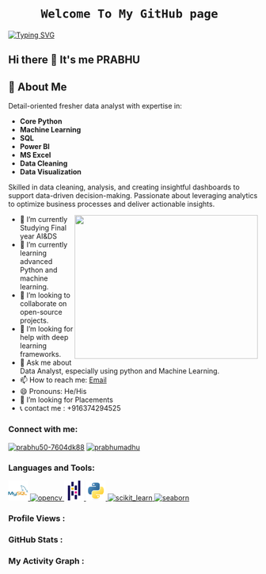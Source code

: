 <h1 align="center"><code>Welcome To My GitHub page </code></h1>

<a href="https://git.io/typing-svg"><img src="https://readme-typing-svg.herokuapp.com?font=Fira+Code&weight=500&size=24&pause=1000&color=221DF7&width=435&lines=Hello+%F0%9F%91%8B;I'm+PRABHU....;Turning+data+to+action+insights%F0%9F%93%8A;Checkout+my+Dashboards%F0%9F%93%8A+;and+check+out+my+Repo" alt="Typing SVG" /></a>


## Hi there 👋 It's me PRABHU

## 📝 About Me

Detail-oriented fresher data analyst with expertise in:
- **Core Python**
- **Machine Learning**
- **SQL**
- **Power BI**
- **MS Excel**
- **Data Cleaning**
- **Data Visualization**

Skilled in data cleaning, analysis, and creating insightful dashboards to support data-driven decision-making. Passionate about leveraging analytics to optimize business processes and deliver actionable insights.

<img align="right" width="370" height="290" src="https://user-images.githubusercontent.com/74038190/212749726-d36b8253-74bb-4509-870d-e29ed3b8ff4a.gif">  

- 🌱 I’m currently Studying Final year AI&DS
- 🌱 I’m currently learning advanced Python and machine learning.
- 👯 I’m looking to collaborate on open-source projects.
- 🤔 I’m looking for help with deep learning frameworks.
- 💬 Ask me about Data Analyst, especially using python and Machine Learning.
- 📫 How to reach me: [Email](mailto:your-prabhurpsit@gmail.com)
- 😄 Pronouns: He/His
- 🤔 I’m looking for Placements
- 📞 contact me : +916374294525

<h3 align="left">Connect with me:</h3>
<p align="left">
<a href="www.linkedin.com/in/prabhu-madhu-317609277" target="blank"><img align="center" src="https://github.com/Prabhu50/PROJECTS" alt="prabhu50-7604dk88" height="30" width="40" /></a>
<a href="https://kaggle.com/prabhu madhu" target="blank"><img align="center" src="https://raw.githubusercontent.com/rahuldkjain/github-profile-readme-generator/master/src/images/icons/Social/kaggle.svg" alt="prabhumadhu" height="30" width="40" /></a>
</p>



<h3 align="left">Languages and Tools:</h3>
<p align="left"> <a href="https://www.mysql.com/" target="_blank" rel="noreferrer"> <img src="https://raw.githubusercontent.com/devicons/devicon/master/icons/mysql/mysql-original-wordmark.svg" alt="mysql" width="40" height="40"/> <img src="https://www.vectorlogo.zone/logos/opencv/opencv-icon.svg" alt="opencv" width="40" height="40"/> </a> <a href="https://pandas.pydata.org/" target="_blank" rel="noreferrer"> <img src="https://raw.githubusercontent.com/devicons/devicon/2ae2a900d2f041da66e950e4d48052658d850630/icons/pandas/pandas-original.svg" alt="pandas" width="40" height="40"/> </a> <a href="https://www.python.org" target="_blank" rel="noreferrer"> <img src="https://raw.githubusercontent.com/devicons/devicon/master/icons/python/python-original.svg" alt="python" width="40" height="40"/> </a> <a href="https://scikit-learn.org/" target="_blank" rel="noreferrer"> <img src="https://upload.wikimedia.org/wikipedia/commons/0/05/Scikit_learn_logo_small.svg" alt="scikit_learn" width="40" height="40"/> </a> <a href="https://seaborn.pydata.org/" target="_blank" rel="noreferrer"> <img src="https://seaborn.pydata.org/_images/logo-mark-lightbg.svg" alt="seaborn" width="40" height="40"/> </a> </p>


<h3 align="left">Profile Views :</h3>

<h3 align="left">GitHub Stats :</h3>



<h3 align="left">My Activity Graph :</h3>

